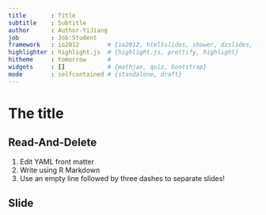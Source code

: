 ```yaml
---
title       : Title
subtitle    : Subtitle
author      : Author-YiJiang
job         : Job:Student
framework   : io2012        # {io2012, html5slides, shower, dzslides, ...}
highlighter : highlight.js  # {highlight.js, prettify, highlight}
hitheme     : tomorrow      # 
widgets     : []            # {mathjax, quiz, bootstrap}
mode        : selfcontained # {standalone, draft}
---
```


The title
======


## Read-And-Delete

1. Edit YAML front matter
2. Write using R Markdown
3. Use an empty line followed by three dashes to separate slides!


## Slide 




